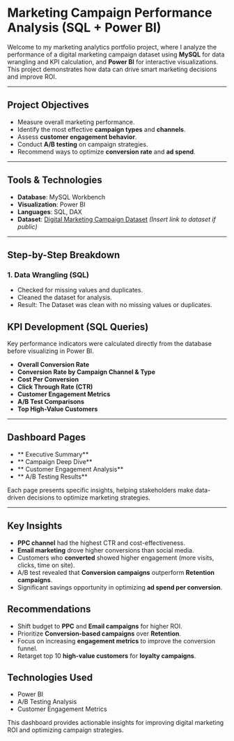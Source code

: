 #  Marketing Campaign Performance Analysis (SQL + Power BI)

Welcome to my marketing analytics portfolio project, where I analyze the performance of a digital marketing campaign dataset using **MySQL** for data wrangling and KPI calculation, and **Power BI** for interactive visualizations. This project demonstrates how data can drive smart marketing decisions and improve ROI.

---

## Project Objectives

- Measure overall marketing performance.
- Identify the most effective **campaign types** and **channels**.
- Assess **customer engagement behavior**.
- Conduct **A/B testing** on campaign strategies.
- Recommend ways to optimize **conversion rate** and **ad spend**.

---

## Tools & Technologies

- **Database**: MySQL Workbench
- **Visualization**: Power BI
- **Languages**: SQL, DAX
- **Dataset**: [Digital Marketing Campaign Dataset](#) *(Insert link to dataset if public)*

---

## Step-by-Step Breakdown

### 1. Data Wrangling (SQL)

-  Checked for missing values and duplicates.
-  Cleaned the dataset for analysis.
-  Result: The Dataset was clean with no missing values or duplicates.
  
## KPI Development (SQL Queries)

Key performance indicators were calculated directly from the database before visualizing in Power BI.

- **Overall Conversion Rate**
- **Conversion Rate by Campaign Channel & Type**
- **Cost Per Conversion**
- **Click Through Rate (CTR)**
- **Customer Engagement Metrics**
- **A/B Test Comparisons**
- **Top High-Value Customers**

---

##  Dashboard Pages
 - ** Executive Summary**
 - ** Campaign Deep Dive**
 - ** Customer Engagement Analysis**
 - ** A/B Testing Results**

Each page presents specific insights, helping stakeholders make data-driven decisions to optimize marketing strategies.

---

##  Key Insights
-  **PPC channel** had the highest CTR and cost-effectiveness.
-  **Email marketing** drove higher conversions than social media.
-  Customers who **converted** showed higher engagement (more visits, clicks, time on site).
-  A/B test revealed that **Conversion campaigns** outperform **Retention campaigns**.
-  Significant savings opportunity in optimizing **ad spend per conversion**.

##  Recommendations
- Shift budget to **PPC** and **Email campaigns** for higher ROI.
- Prioritize **Conversion-based campaigns** over **Retention**.
- Focus on increasing **engagement metrics** to improve the conversion funnel.
- Retarget top 10 **high-value customers** for **loyalty campaigns**.

## Technologies Used
- Power BI
- A/B Testing Analysis
- Customer Engagement Metrics

This dashboard provides actionable insights for improving digital marketing ROI and optimizing campaign strategies.
